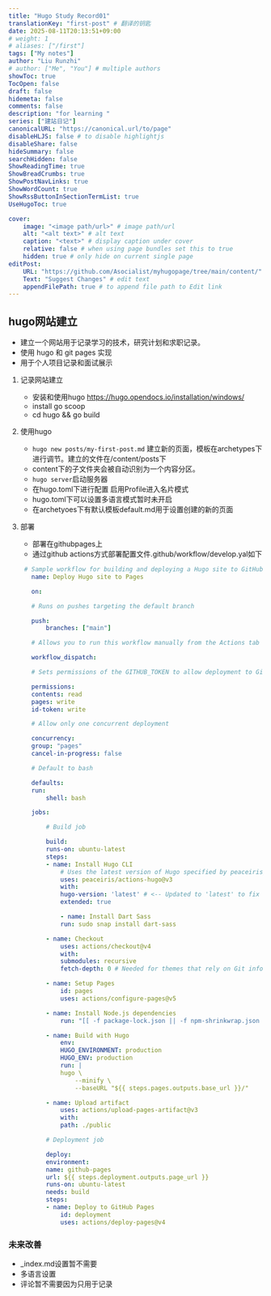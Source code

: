 ```yaml
---
title: "Hugo Study Record01"
translationKey: "first-post" # 翻译的钥匙
date: 2025-08-11T20:13:51+09:00
# weight: 1
# aliases: ["/first"]
tags: ["My notes"]
author: "Liu Runzhi"
# author: ["Me", "You"] # multiple authors
showToc: true
TocOpen: false
draft: false
hidemeta: false
comments: false
description: "for learning "
series: ["建站日记"]
canonicalURL: "https://canonical.url/to/page"
disableHLJS: false # to disable highlightjs
disableShare: false
hideSummary: false
searchHidden: false
ShowReadingTime: true
ShowBreadCrumbs: true
ShowPostNavLinks: true
ShowWordCount: true
ShowRssButtonInSectionTermList: true
UseHugoToc: true

cover:
    image: "<image path/url>" # image path/url
    alt: "<alt text>" # alt text
    caption: "<text>" # display caption under cover
    relative: false # when using page bundles set this to true
    hidden: true # only hide on current single page
editPost:
    URL: "https://github.com/Asocialist/myhugopage/tree/main/content/"
    Text: "Suggest Changes" # edit text
    appendFilePath: true # to append file path to Edit link
---
```


## hugo网站建立

- 建立一个网站用于记录学习的技术，研究计划和求职记录。
- 使用 hugo 和 git pages 实现
- 用于个人项目记录和面试展示

1. 记录网站建立

   - 安装和使用hugo <https://hugo.opendocs.io/installation/windows/>
   - install go scoop
   - cd hugo && go build

1. 使用hugo
     - `hugo new posts/my-first-post.md` 建立新的页面，模板在archetypes下进行调节。建立的文件在/content/posts下
     - content下的子文件夹会被自动识别为一个内容分区。
     - `hugo server`启动服务器
     - 在hugo.toml下进行配置 启用Profile进入名片模式
     - hugo.toml下可以设置多语言模式暂时未开启
     - 在archetyoes下有默认模板default.md用于设置创建的新的页面

1. 部署
     - 部署在githubpages上
     - 通过github actions方式部署配置文件.github/workflow/develop.yal如下

     ``` yaml
      # Sample workflow for building and deploying a Hugo site to GitHub Pages
        name: Deploy Hugo site to Pages

        on:

        # Runs on pushes targeting the default branch

        push:
            branches: ["main"]

        # Allows you to run this workflow manually from the Actions tab

        workflow_dispatch:

        # Sets permissions of the GITHUB_TOKEN to allow deployment to GitHub Pages

        permissions:
        contents: read
        pages: write
        id-token: write

        # Allow only one concurrent deployment

        concurrency:
        group: "pages"
        cancel-in-progress: false

        # Default to bash

        defaults:
        run:
            shell: bash

        jobs:

            # Build job

            build:
            runs-on: ubuntu-latest
            steps:
            - name: Install Hugo CLI
                # Uses the latest version of Hugo specified by peaceiris/actions-hugo
                uses: peaceiris/actions-hugo@v3
                with:
                hugo-version: 'latest' # <-- Updated to 'latest' to fix version error
                extended: true

                - name: Install Dart Sass
                run: sudo snap install dart-sass

            - name: Checkout
                uses: actions/checkout@v4
                with:
                submodules: recursive
                fetch-depth: 0 # Needed for themes that rely on Git info

            - name: Setup Pages
                id: pages
                uses: actions/configure-pages@v5

            - name: Install Node.js dependencies
                run: "[[ -f package-lock.json || -f npm-shrinkwrap.json ]] && npm ci || true"

            - name: Build with Hugo
                env:
                HUGO_ENVIRONMENT: production
                HUGO_ENV: production
                run: |
                hugo \
                    --minify \
                    --baseURL "${{ steps.pages.outputs.base_url }}/"

            - name: Upload artifact
                uses: actions/upload-pages-artifact@v3
                with:
                path: ./public

            # Deployment job

            deploy:
            environment:
            name: github-pages
            url: ${{ steps.deployment.outputs.page_url }}
            runs-on: ubuntu-latest
            needs: build
            steps:
            - name: Deploy to GitHub Pages
                id: deployment
                uses: actions/deploy-pages@v4
      ```

### 未来改善

- _index.md设置暂不需要
- 多语言设置
- 评论暂不需要因为只用于记录

